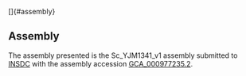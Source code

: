 []{#assembly}

Assembly
--------

The assembly presented is the Sc\_YJM1341\_v1 assembly submitted to
[INSDC](http://www.insdc.org) with the assembly accession
[GCA\_000977235.2](http://www.ebi.ac.uk/ena/data/view/GCA_000977235.2).
